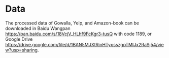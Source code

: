 # Data
The processed data of Gowalla, Yelp, and Amazon-book can be downloaded in Baidu Wangpan https://pan.baidu.com/s/18VcjV_HLhf9FcKgr3-tusQ with code 1189, 
or Google Drive https://drive.google.com/file/d/1BAN5MJXtRinHTypsszgpTMIJx2RaSj54/view?usp=sharing.
